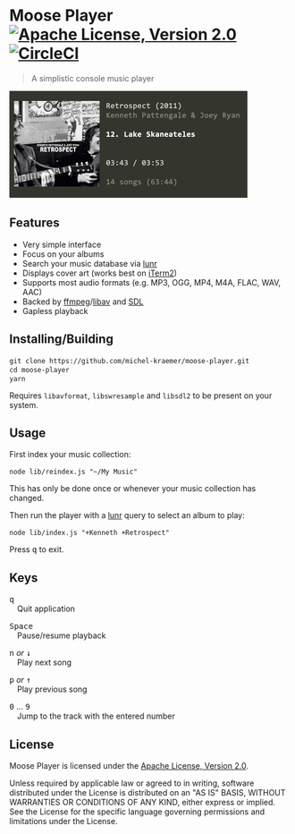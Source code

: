 # Moose Player [![Apache License, Version 2.0](https://img.shields.io/badge/license-Apache--2.0-blue.svg)](http://www.apache.org/licenses/LICENSE-2.0) [![CircleCI](https://circleci.com/gh/michel-kraemer/moose-player/tree/master.svg?style=shield)](https://circleci.com/gh/michel-kraemer/moose-player/tree/master)

> A simplistic console music player

<img src="./screenshot.jpg" width="426">

## Features

* Very simple interface
* Focus on your albums
* Search your music database via [lunr](https://lunrjs.com)
* Displays cover art (works best on [iTerm2](https://www.iterm2.com))
* Supports most audio formats (e.g. MP3, OGG, MP4, M4A, FLAC, WAV, AAC)
* Backed by [ffmpeg](http://ffmpeg.org)/[libav](https://libav.org) and [SDL](https://www.libsdl.org)
* Gapless playback

## Installing/Building

    git clone https://github.com/michel-kraemer/moose-player.git
    cd moose-player
    yarn

Requires `libavformat`, `libswresample` and `libsdl2` to be present on your system.

## Usage

First index your music collection:

    node lib/reindex.js "~/My Music"

This has only be done once or whenever your music collection has changed.

Then run the player with a [lunr](https://lunrjs.com) query to select an album to play:

    node lib/index.js "+Kenneth +Retrospect"

Press <kbd>q</kbd> to exit.

## Keys

<kbd>q</kbd>  
&emsp;Quit application

<kbd>Space</kbd>  
&emsp;Pause/resume playback

<kbd>n</kbd> *or* <kbd>&darr;</kbd>  
&emsp;Play next song

<kbd>p</kbd> *or* <kbd>&uarr;</kbd>  
&emsp;Play previous song

<kbd>0</kbd> &hellip; <kbd>9</kbd>  
&emsp;Jump to the track with the entered number

License
-------

Moose Player is licensed under the
[Apache License, Version 2.0](http://www.apache.org/licenses/LICENSE-2.0).

Unless required by applicable law or agreed to in writing, software
distributed under the License is distributed on an "AS IS" BASIS,
WITHOUT WARRANTIES OR CONDITIONS OF ANY KIND, either express or implied.
See the License for the specific language governing permissions and
limitations under the License.
